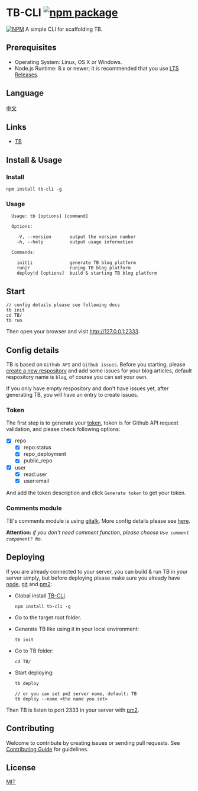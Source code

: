 # TB-CLI [![npm package](https://img.shields.io/npm/v/tb-cli.svg)](https://www.npmjs.com/package/tb-cli)
[![NPM](https://nodei.co/npm/tb-cli.png?downloads=true&stars=true)](https://nodei.co/npm/tb-cli)
A simple CLI for scaffolding TB.

## Prerequisites

* Operating System: Linux, OS X or Windows.
* Node.js Runtime: 8.x or newer; it is recommended that you use [LTS Releases](https://nodejs.org).

## Language

[中文](README.zh-CN.md)

## Links

* [TB](https://github.com/TB-blog/TB)


## Install & Usage

### Install

```shell
npm install tb-cli -g
```

### Usage

```shell
  Usage: tb [options] [command]

  Options:

    -V, --version       output the version number
    -h, --help          output usage information

  Commands:

    init|i              generate TB blog platform
    run|r               runing TB blog platform
    deploy|d [options]  build & starting TB blog platform
```
## Start
```shell
// config details please see following docs
tb init
cd TB/
tb run
```
Then open your browser and visit http://127.0.0.1:2333.

## Config details

TB is based on `Github API` and `Github issues`. Before you starting, please [create a new respository](https://github.com/new) and add some issues for your blog articles, default respository name is `blog`, of course you can set your own.

If you only have empty respository and don't have issues yet, after generating TB, you will have an entry to create issues.

### Token

The first step is to generate your [token](https://github.com/settings/tokens/new), token is for Github API request validation, and please check following options:

* [x] repo
    * [x] repo:status
    * [x] repo_deployment
    * [x] public_repo
* [x] user
    * [x] read:user
    * [x] user:email

And add the token description and click `Generate token` to get your token.

### Comments module

TB's comments module is using [gitalk](https://github.com/gitalk/gitalk). More config details please see [here](https://github.com/gitalk/gitalk).

**Attention:** *if you don't need comment function, please choose `Use comment component? No`.*

## Deploying

If you are already connected to your server, you can build & run TB in your server simply, but before deploying please make sure you already have [node](https://nodejs.org/), [git](https://git-scm.com/) and [pm2](https://pm2.keymetrics.io/):

* Global install [TB-CLI](https://github.com/TB-blog/TB-CLI).

    ```shell
    npm install tb-cli -g
    ```

* Go to the target root folder.
* Generate TB like using it in your local environment:

    ```shell
    tb init
    ```

* Go to TB folder:

    ```shell
    cd TB/
    ```

* Start deploying:

    ```shell
    tb deploy

    // or you can set pm2 server name, default: TB
    tb deploy --name <the name you set>
    ```

Then TB is listen to port 2333 in your server with [pm2](https://pm2.keymetrics.io/).

## Contributing

Welcome to contribute by creating issues or sending pull requests. See [Contributing Guide](CONTRIBUTING.md) for guidelines.

## License

[MIT](LICENSE)
